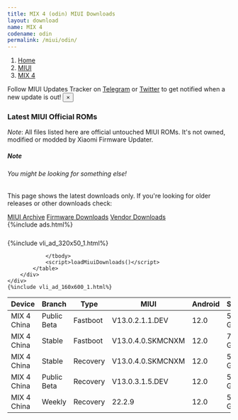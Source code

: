 ```yaml
---
title: MIX 4 (odin) MIUI Downloads
layout: download
name: MIX 4
codename: odin
permalink: /miui/odin/
---
```

<nav aria-label="breadcrumb">
    <ol class="breadcrumb">
        <li class="breadcrumb-item"><a href="/">Home</a></li>
        <li class="breadcrumb-item"><a href="/miui/">MIUI</a></li>
        <li class="breadcrumb-item active" aria-current="page"><a href="/miui/odin/">MIX 4</a></li>
    </ol>
</nav>
<div class="alert alert-primary alert-dismissible fade show" role="alert">
    Follow MIUI Updates Tracker on <a href="https://t.me/MIUIUpdatesTracker" class="alert-link">Telegram</a>
     or <a href="https://twitter.com/MiFwUpdater" class="alert-link">Twitter</a> to get notified when a new update is out!
    <button type="button" class="close" data-dismiss="alert" aria-label="Close">
        <span aria-hidden="true">&times;</span>
    </button>
</div>

### Latest MIUI Official ROMs
*Note*: All files listed here are official untouched MIUI ROMs. It's not owned, modified or modded by Xiaomi Firmware Updater.
<div class="card">
  <div class="card-body">
    <h5 class="card-title">Note</h5>
    <h6 class="card-subtitle mb-2 text-muted">You might be looking for something else!</h6>
    <p class="card-text">This page shows the latest downloads only.
     If you're looking for older releases or other downloads check:</p>
    <a href="/archive/miui/odin/" class="card-link">MIUI Archive</a>
    <a href="/firmware/odin/" class="card-link">Firmware Downloads</a>
    <a href="/vendor/odin/" class="card-link">Vendor Downloads</a>
  </div>
</div>
{%include ads.html%}
<div class="row justify-content-center">
    <div class="col-10">
        <div class="table-responsive-md" style="margin-top: 25px;">
            {%include vli_ad_320x50_1.html%}
            <table id="miui" class="display dt-responsive nowrap compact table table-striped table-hover table-sm">
                <thead class="thead-dark">
                    <tr>
                        <th data-ref="device">Device</th>
                        <th data-ref="branch">Branch</th>
                        <th data-ref="type">Type</th>
                        <th data-ref="miui">MIUI</th>
                        <th data-ref="android">Android</th>
                        <th data-ref="size">Size</th>
                        <th data-ref="size">Date</th>
                        <th data-ref="link">Link</th>
                    </tr>
                </thead>
                <tbody>
                <tr><td>MIX 4 China</td><td>Public Beta</td><td>Fastboot</td><td>V13.0.2.1.1.DEV</td><td>12.0</td><td>5.7 GB</td><td>2022-01-14</td><td><a href="/miui/odin/public beta/V13.0.2.1.1.DEV/">Download</a></td></tr>
<tr><td>MIX 4 China</td><td>Stable</td><td>Fastboot</td><td>V13.0.4.0.SKMCNXM</td><td>12.0</td><td>7.0 GB</td><td>2022-01-24</td><td><a href="/miui/odin/stable/V13.0.4.0.SKMCNXM/">Download</a></td></tr>
<tr><td>MIX 4 China</td><td>Stable</td><td>Recovery</td><td>V13.0.4.0.SKMCNXM</td><td>12.0</td><td>5.2 GB</td><td>2022-01-27</td><td><a href="/miui/odin/stable/V13.0.4.0.SKMCNXM/">Download</a></td></tr>
<tr><td>MIX 4 China</td><td>Public Beta</td><td>Recovery</td><td>V13.0.3.1.5.DEV</td><td>12.0</td><td>5.3 GB</td><td>2022-01-21</td><td><a href="/miui/odin/public beta/V13.0.3.1.5.DEV/">Download</a></td></tr>
<tr><td>MIX 4 China</td><td>Weekly</td><td>Recovery</td><td>22.2.9</td><td>12.0</td><td>5.4 GB</td><td>2022-02-10</td><td><a href="/miui/odin/weekly/22.2.9/">Download</a></td></tr>

                </tbody>
                <script>loadMiuiDownloads()</script>
            </table>
        </div>
    </div>
    {%include vli_ad_160x600_1.html%}
</div>
